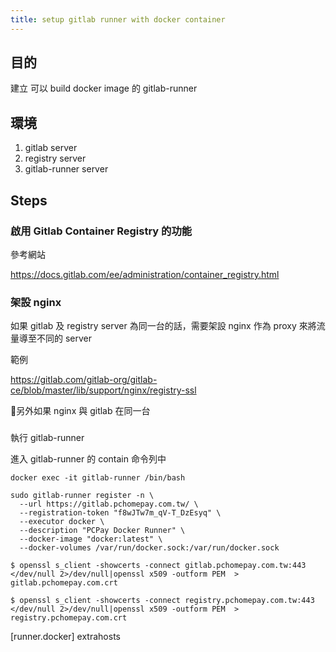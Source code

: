 ```yaml
---
title: setup gitlab runner with docker container
---
```


## 目的

建立 可以 build docker image 的 gitlab-runner

## 環境

1. gitlab server
2. registry server
3. gitlab-runner server

## Steps

### 啟用 Gitlab Container Registry 的功能

參考網站

https://docs.gitlab.com/ee/administration/container_registry.html


### 架設 nginx
如果 gitlab 及 registry server 為同一台的話，需要架設 nginx 作為 proxy 來將流量導至不同的 server

範例

https://gitlab.com/gitlab-org/gitlab-ce/blob/master/lib/support/nginx/registry-ssl


另外如果 nginx 與 gitlab 在同一台

### 

執行 gitlab-runner

進入 gitlab-runner 的 contain 命令列中

```
docker exec -it gitlab-runner /bin/bash
```

```
sudo gitlab-runner register -n \
  --url https://gitlab.pchomepay.com.tw/ \
  --registration-token "f8wJTw7m_qV-T_DzEsyq" \
  --executor docker \
  --description "PCPay Docker Runner" \
  --docker-image "docker:latest" \
  --docker-volumes /var/run/docker.sock:/var/run/docker.sock
```


```
$ openssl s_client -showcerts -connect gitlab.pchomepay.com.tw:443 </dev/null 2>/dev/null|openssl x509 -outform PEM  > gitlab.pchomepay.com.crt

$ openssl s_client -showcerts -connect registry.pchomepay.com.tw:443 </dev/null 2>/dev/null|openssl x509 -outform PEM  > registry.pchomepay.com.crt

```

[runner.docker]
extrahosts
